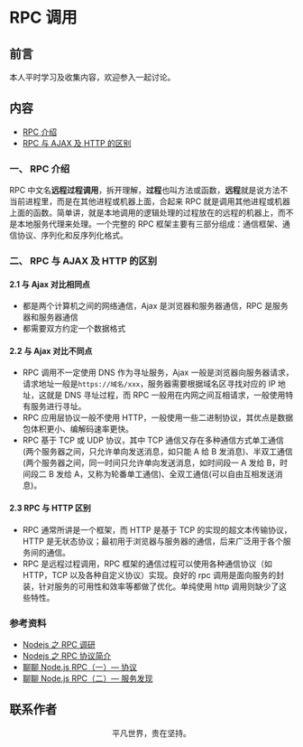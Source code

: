 # RPC 调用

## 前言

本人平时学习及收集内容，欢迎参入一起讨论。

## 内容

- [RPC 介绍](#一、-rpc-介绍)
- [RPC 与 AJAX 及 HTTP 的区别](#二、-rpc-与-ajax-及-http-的区别)

### 一、 RPC 介绍

RPC 中文名**远程过程调用**，拆开理解，**过程**也叫方法或函数，**远程**就是说方法不当前进程里，而是在其他进程或机器上面，合起来 RPC 就是调用其他进程或机器上面的函数。简单讲，就是本地调用的逻辑处理的过程放在的远程的机器上，而不是本地服务代理来处理。一个完整的 RPC 框架主要有三部分组成：通信框架、通信协议、序列化和反序列化格式。

### 二、 RPC 与 AJAX 及 HTTP 的区别

#### 2.1 与 Ajax 对比相同点

- 都是两个计算机之间的网络通信，Ajax 是浏览器和服务器通信，RPC 是服务器和服务器通信
- 都需要双方约定一个数据格式

#### 2.2 与 Ajax 对比不同点

- RPC 调用不一定使用 DNS 作为寻址服务，Ajax 一般是浏览器向服务器请求，请求地址一般是`https://域名/xxx`，服务器需要根据域名区寻找对应的 IP 地址，这就是 DNS 寻址过程，而 RPC 一般用在内网之间互相请求，一般使用特有服务进行寻址。
- RPC 应用层协议一般不使用 HTTP，一般使用一些二进制协议，其优点是数据包体积更小、编解码速率更快。
- RPC 基于 TCP 或 UDP 协议，其中 TCP 通信又存在多种通信方式单工通信(两个服务器之间，只允许单向发送消息，如只能 A 给 B 发消息)、半双工通信(两个服务器之间，同一时间只允许单向发送消息，如时间段一 A 发给 B，时间段二 B 发给 A，又称为轮番单工通信)、全双工通信(可以自由互相发送消息)。

#### 2.3 RPC 与 HTTP 区别

- RPC 通常所讲是一个框架，而 HTTP 是基于 TCP 的实现的超文本传输协议，HTTP 是无状态协议；最初用于浏览器与服务器的通信，后来广泛用于各个服务间的通信。
- RPC 是远程过程调用，RPC 框架的通信过程可以使用各种通信协议（如 HTTP，TCP 以及各种自定义协议）实现。良好的 rpc 调用是面向服务的封装，针对服务的可用性和效率等都做了优化。单纯使用 http 调用则缺少了这些特性。

### 参考资料

- [Nodejs 之 RPC 调研](https://shopee-sc.github.io/blog/2019/11/22/rpc)
- [Nodejs 之 RPC 协议简介](https://mp.weixin.qq.com/s/AhKoUpYA4mCwhbxMRRqjBA)
- [聊聊 Node.js RPC（一）— 协议](https://zhuanlan.zhihu.com/p/38012481)
- [聊聊 Node.js RPC（二）— 服务发现](https://zhuanlan.zhihu.com/p/40606909)

## 联系作者

<div align="center">
    <p>
        平凡世界，贵在坚持。
    </p>
    <img :src="$withBase('/about/contact.png')" />
</div>
